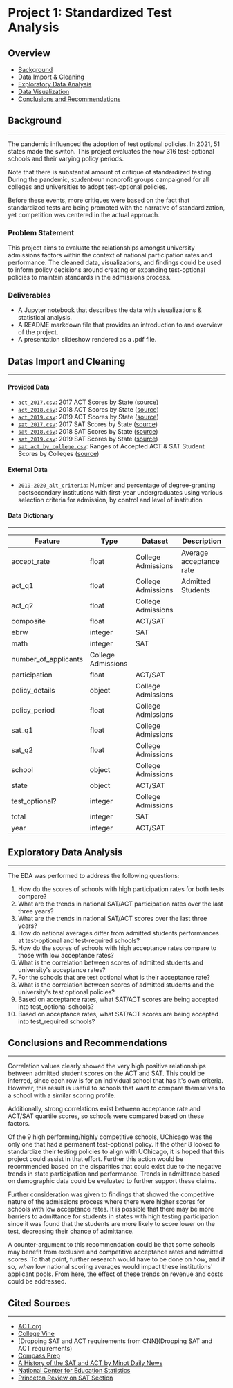 # Project 1: Standardized Test Analysis

## Overview
- [Background](#Background)
- [Data Import & Cleaning](#Data-Import-and-Cleaning)
- [Exploratory Data Analysis](#Exploratory-Data-Analysis)
- [Data Visualization](#Visualize-the-Data)
- [Conclusions and Recommendations](#Conclusions-and-Recommendations)

## Background
---
The pandemic influenced the adoption of test optional policies. In 2021, 51 states made the switch. This project evaluates the now 316 test-optional schools and their varying policy periods.

Note that there is substantial amount of critique of standardized testing. During the pandemic, student-run nonprofit groups campaigned for all colleges and universities to adopt test-optional policies.

Before these events, more critiques were based on the fact that standardized tests are being promoted with the narrative of standardization, yet competition was centered in the actual approach.

### Problem Statement
This project aims to evaluate the relationships amongst university admissions factors within the context of national participation rates and performance. The cleaned data, visualizations, and findings could be used to inform policy decisions around creating or expanding test-optional policies to maintain standards in the admissions process.

### Deliverables
- A Jupyter notebook that describes the data with visualizations & statistical analysis.
- A README markdown file that provides an introduction to and overview of the project.
- A presentation slideshow rendered as a .pdf file.

## Datas Import and Cleaning
---
#### Provided Data
* [`act_2017.csv`](./data/act_2017.csv): 2017 ACT Scores by State ([source](https://blog.prepscholar.com/act-scores-by-state-averages-highs-and-lows))
* [`act_2018.csv`](./data/act_2018.csv): 2018 ACT Scores by State ([source](https://blog.prepscholar.com/act-scores-by-state-averages-highs-and-lows))
* [`act_2019.csv`](./data/act_2019.csv): 2019 ACT Scores by State ([source](https://blog.prepscholar.com/act-scores-by-state-averages-highs-and-lows))
* [`sat_2017.csv`](./data/sat_2017.csv): 2017 SAT Scores by State ([source](https://blog.collegevine.com/here-are-the-average-sat-scores-by-state/))
* [`sat_2018.csv`](./data/sat_2018.csv): 2018 SAT Scores by State ([source](https://blog.collegevine.com/here-are-the-average-sat-scores-by-state/))
* [`sat_2019.csv`](./data/sat_2019.csv): 2019 SAT Scores by State ([source](https://blog.prepscholar.com/average-sat-scores-by-state-most-recent))
* [`sat_act_by_college.csv`](./data/sat_act_by_college.csv): Ranges of Accepted ACT & SAT Student Scores by Colleges ([source](https://www.compassprep.com/college-profiles/))

#### External Data
* [`2019-2020_alt_criteria`](https://nces.ed.gov/programs/digest/d21/tables/dt21_305.30.asp?current=yes): Number and percentage of degree-granting postsecondary institutions with first-year undergraduates using various selection criteria for admission, by control and level of institution

#### Data Dictionary
---
|Feature|Type|Dataset|Description|
|---|---|---|---|
|accept_rate|float|College Admissions|Average acceptance rate|
|act_q1|float|College Admissions|Admitted Students 
|act_q2|float|College Admissions|
|composite|float|ACT/SAT|
|ebrw|integer|SAT
|math|integer|SAT|
|number_of_applicants|College Admissions|
|participation|float|ACT/SAT|
|policy_details|object|College Admissions|
|policy_period|float|College Admissions|
|sat_q1|float|College Admissions|
|sat_q2|float|College Admissions|
|school|object|College Admissions|
|state|object|ACT/SAT|
|test_optional?|integer|College Admissions|
|total|integer|SAT|
|year|integer|ACT/SAT|

## Exploratory Data Analysis
---
The EDA was performed to address the following questions:
1. How do the scores of schools with high participation rates for both tests compare?
2.  What are the trends in national SAT/ACT participation rates over the last three years?
3. What are the trends in national SAT/ACT scores over the last three years?
4. How do national averages differ from admitted students performances at test-optional and test-required schools?
5. How do the scores of schools with high acceptance rates compare to those with low acceptance rates?
6. What is the correlation between scores of admitted students and university's acceptance rates?
7. For the schools that are test optional what is their acceptance rate?
8. What is the correlation between scores of admitted students and the university's test optional policies?
9. Based on acceptance rates, what SAT/ACT scores are being accepted into test_optional schools? 
10. Based on acceptance rates, what SAT/ACT scores are being accepted into test_required schools? 

## Conclusions and Recommendations
---
Correlation values clearly showed the very high positive relationships between admitted student scores on the ACT and SAT. This could be inferred, since each row is for an individual school that has it's own criteria. However, this result is useful to schools that want to compare themselves to a school with a similar scoring profile.

Additionally, strong correlations exist between acceptance rate and ACT/SAT quartile scores, so schools were compared based on these factors. 

Of the 9 high performing/highly competitive schools, UChicago was the only one that had a permanent test-optional policy. If the other 8 looked to standardize their testing policies to align with UChicago, it is hoped that this project could assist in that effort. Further this action would be recommended based on the disparities that could exist due to the negative trends in state participation and performance. Trends in admittance based on demographic data could be evaluated to further support these claims.

Further consideration was given to findings that showed the competitive nature of the admissions process where there were higher scores for schools with low acceptance rates. It is possible that there may be more barriers to admittance for students in states with high testing participation since it was found that the students are more likely to score lower on the test, decreasing their chance of admittance.

A counter-argument to this recommendation could be that some schools may benefit from exclusive and competitive acceptance rates and admitted scores. To that point, further research would have to be done on *how*, and if so, *when* low national scoring averages would impact these institutions' applicant pools. From here, the effect of these trends on revenue and costs could be addressed.

## Cited Sources
---
- [ACT.org](https://www.act.org/content/act/en/products-and-services/the-act/scores/understanding-your-scores.html)
- [College Vine](https://blog.collegevine.com/here-are-the-average-sat-scores-by-state/)
- [Dropping SAT and ACT requirements from CNN](Dropping SAT and ACT requirements)
- [Compass Prep](https://www.compassprep.com/college-profiles/)
- [A History of the SAT and ACT by Minot Daily News](https://www.minotdailynews.com/news/local-news/2017/04/a-brief-history-of-the-sat-and-act/)
- [National Center for Education Statistics](https://nces.ed.gov/programs/digest/current_tables.asp)
- [Princeton Review on SAT Section](https://www.princetonreview.com/college/sat-sections)

